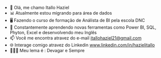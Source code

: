 - 👋 Olá, me chamo Itallo Haziel
- 📊 Atualmente estou migrando para área de dados
- 🖥️ Fazendo o curso de formação de Análista de BI pela escola DNC 
- 🔧 Constantemente aprendendo novas ferramentas como Power BI, SQL, Phyton, Excel e desenvolvendo meu Inglês
- 📫 Você me encontra atravez do e-mail itallohaziel21@gmail.com
- 🌐 Interage comigo atravez do Linkedin www.linkedin.com/in/hazielitallo
- 💆🏽‍♂️ Meu lema é : Devagar e Sempre


<!---
ItalloHaziel/ItalloHaziel is a ✨ special ✨ repository because its `README.md` (this file) appears on your GitHub profile.
You can click the Preview link to take a look at your changes.
--->
